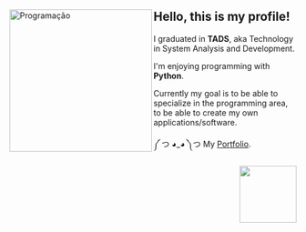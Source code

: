 <div align="left">
  <a href="https://github.com/satoosan">
  <img src="https://cdn.discordapp.com/attachments/897304698468565022/952407803836907620/readme.png" alt="Programação" width="250em" align="left">
  </a>
  <h2>Hello, this is my profile!</h2> 
  <p>I graduated in <b>TADS</b>, aka Technology in System Analysis and Development.</p>
  <p>I'm enjoying programming with <b>Python</b>.</p>
  <p>Currently my goal is to be able to specialize in the programming area, to be able to create my own applications/software.</p>
  <p>༼ つ ◕_◕ ༽つ My <a href="https://gui-portfolio.netlify.app">Portfolio</a>.</p>
  <a href="https://github.com/satoosan/satoosan/raw/main/cv-gui.pdf">
  <img src="https://cdn.discordapp.com/attachments/897304698468565022/952416980009381978/Cool_robot-amico.png" width="100em" align="right">
  </a>
</div>
<br>
<br><br>



<!-- <div>
  <img src="https://cdn.discordapp.com/attachments/897304698468565022/952422495783354388/Hand_coding-cuate.png" width="250em" align="left">
  <h2>Technologies I use or have used...</h2>
  <img src="https://img.shields.io/badge/Python-3776AB?style=for-the-badge&logo=python&logoColor=white">
  <img src="https://img.shields.io/badge/Django-092E20?style=for-the-badge&logo=django&logoColor=white">
  <img src="https://img.shields.io/badge/Bootstrap-563D7C?style=for-the-badge&logo=bootstrap&logoColor=white">
  <img src="https://img.shields.io/badge/Java-ED8B00?style=for-the-badge&logo=java&logoColor=white" >
  <img src="https://img.shields.io/badge/Spring-6DB33F?style=for-the-badge&logo=spring&logoColor=white" >
  <h2>My contacts</h2>
  <a href="https://www.linkedin.com/in/guisato565/">
    <img src="https://img.shields.io/badge/LinkedIn-0077B5?style=for-the-badge&logo=linkedin&logoColor=white" target="_blank">
  </a>
  <a href="https://linktr.ee/GuiSato565">
    <img src="https://img.shields.io/badge/Gmail-D14836?style=for-the-badge&logo=gmail&logoColor=white" target="_blank">
  </a>
  <img src="https://cdn.discordapp.com/attachments/897304698468565022/952436085647114260/Cool_robot-cuate.png" width="100em" align="right">
</div> -->
